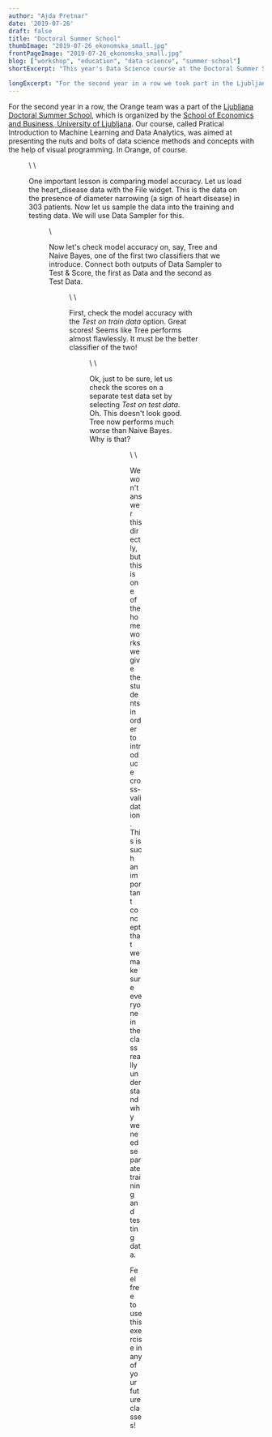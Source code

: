 ```yaml
---
author: "Ajda Pretnar"
date: '2019-07-26'
draft: false
title: "Doctoral Summer School"
thumbImage: "2019-07-26_ekonomska_small.jpg"
frontPageImage: "2019-07-26_ekonomska_small.jpg"
blog: ["workshop", "education", "data science", "summer school"]
shortExcerpt: "This year's Data Science course at the Doctoral Summer School."

longExcerpt: "For the second year in a row we took part in the Ljubljana Doctoral Summer School, organized by the School of Economics and Business."
---
```


For the second year in a row, the Orange team was a part of the [Ljubljana Doctoral Summer School](https://summerprogrammes.ef.uni-lj.si/programmes/doctoral_summer_school/), which is organized by the [School of Economics and Business, University of Ljubljana](http://www.ef.uni-lj.si/en). Our course, called Pratical Introduction to Machine Learning and Data Analytics, was aimed at presenting the nuts and bolts of data science methods and concepts with the help of visual programming. In Orange, of course.

<Figure src="2019-07-26_ekonomska.jpg" />
\
\

One important lesson is comparing model accuracy. Let us load the heart_disease data with the File widget. This is the data on the presence of diameter narrowing (a sign of heart disease) in 303 patients. Now let us sample the data into the training and testing data. We will use Data Sampler for this.

<Figure src="2019-07-26_Data-Sampler.png" caption="Make sure to check replicable sampling to get the same results as here." />
\

Now let's check model accuracy on, say, Tree and Naive Bayes, one of the first two classifiers that we introduce. Connect both outputs of Data Sampler to Test & Score, the first as Data and the second as Test Data.

<Figure src="2019-07-26_Outputs.png" />
\
\

First, check the model accuracy with the *Test on train data* option. Great scores! Seems like Tree performs almost flawlessly. It must be the better classifier of the two!

<Figure src="2019-07-26_Train.png" />
\
\

Ok, just to be sure, let us check the scores on a separate test data set by selecting *Test on test data*. Oh. This doesn't look good. Tree now performs much worse than Naive Bayes. Why is that?

<Figure src="2019-07-26_Test.png" />
<Figure src="2019-07-26_workflow.png" />
\
\

We won't answer this directly, but this is one of the homeworks we give the students in order to introduce cross-validation. This is such an important concept that we make sure everyone in the class really understand why we need separate training and testing data.

Feel free to use this exercise in any of your future classes!
